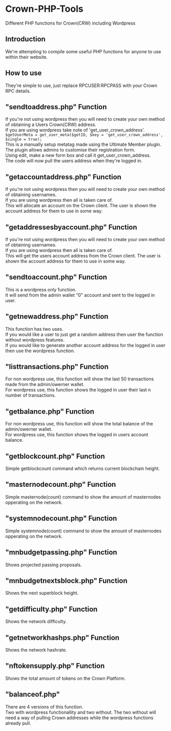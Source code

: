 # Crown-PHP-Tools
Different PHP functions for Crown(CRW) including Wordpress  

## Introduction
We're attempting to compile some useful PHP functions for anyone to use within their website.  

## How to use
They're simple to use, just replace RPCUSER:RPCPASS with your Crown RPC details.  

## "sendtoaddress.php" Function
If you're not using wordpress then you will need to create your own method of obtaining a Users Crown(CRW) address.  
If you are using wordpress take note of 'get_user_crown_address'.  
```$getUserMeta = get_user_meta($getID, $key = 'get_user_crown_address', $single = true);```  
This is a manually setup metatag made using the Ultimate Member plugin.  
The plugin allows admins to customise their registration form.  
Using edit, make a new form box and call it get_user_crown_address.  
The code will now pull the users address when they're logged in.  

## "getaccountaddress.php" Function
If you're not using wordpress then you will need to create your own method of obtaining usernames.  
If you are using wordpress then all is taken care of.  
This will allocate an account on the Crown client. The user is shown the account address for them to use in some way.  

## "getaddressesbyaccount.php" Function
If you're not using wordpress then you will need to create your own method of obtaining usernames.  
If you are using wordpress then all is taken care of.  
This will get the users account address from the Crown client. The user is shown the account address for them to use in some way.  

## "sendtoaccount.php" Function
This is a wordpress only function.  
It will send from the admin wallet "0" account and sent to the logged in user.  

## "getnewaddress.php" Function
This function has two uses.  
If you would like a user to just get a random address then user the function without wordpress features.  
If you would like to generate another account address for the logged in user then use the wordpress function.  

## "listtransactions.php" Function
For non wordpress use, this function will show the last 50 transactions made from the admin/owerner wallet.  
For wordpress use, this function shows the logged in user their last n number of transactions.  

## "getbalance.php" Function
For non wordpress use, this function will show the total balance of the admin/owerner wallet.  
For wordpress use, this function shows the logged in users account balance.  

## "getblockcount.php" Function
Simple getblockcount command which returns current blockchain height.  

## "masternodecount.php" Function
Simple masternode(count) command to show the amount of masternodes opperating on the network.  

## "systemnodecount.php" Function
Simple systemnode(count) command to show the amount of masternodes opperating on the network.  

## "mnbudgetpassing.php" Function
Shows projected passing proposals.  

## "mnbudgetnextsblock.php" Function
Shows the next superblock height.  

## "getdifficulty.php" Function
Shows the network difficulty.  

## "getnetworkhashps.php" Function
Shows the network hashrate.  

## "nftokensupply.php" Function
Shows the total amount of tokens on the Crown Platform.  

## "balanceof.php"
There are 4 versions of this function.  
Two with wordpress functionallity and two without.
The two without will need a way of pulling Crown addresses while the wordpress
functions already pull. 
